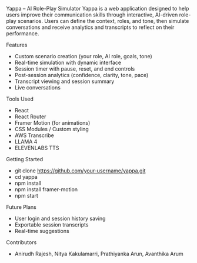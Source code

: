 Yappa – AI Role-Play Simulator
Yappa is a web application designed to help users improve their communication skills through interactive, AI-driven role-play scenarios. Users can define the context, roles, and tone, then simulate conversations and receive analytics and transcripts to reflect on their performance.

Features
-   Custom scenario creation (your role, AI role, goals, tone)
-   Real-time simulation with dynamic interface
-   Session timer with pause, reset, and end controls
-   Post-session analytics (confidence, clarity, tone, pace)
-   Transcript viewing and session summary
-   Live conversations

Tools Used
-   React
-   React Router
-   Framer Motion (for animations)
-   CSS Modules / Custom styling
-   AWS Transcribe
-   LLAMA 4
-   ELEVENLABS TTS

Getting Started 
-   git clone https://github.com/your-username/yappa.git
-   cd yappa
-   npm install
-   npm install framer-motion
-   npm start

Future Plans
- User login and session history saving
- Exportable session transcripts
- Real-time suggestions

Contributors
- Anirudh Rajesh, Nitya Kakulamarri, Prathiyanka Arun, Avanthika Arum
